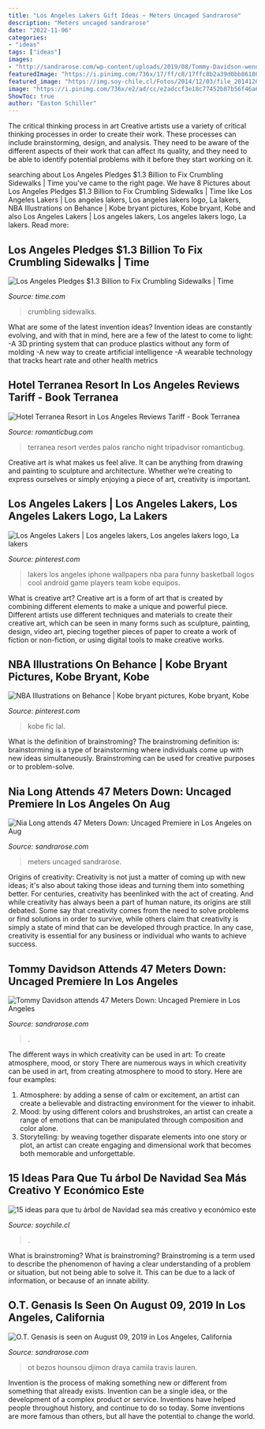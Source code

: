 ```yaml
---
title: "Los Angeles Lakers Gift Ideas ~ Meters Uncaged Sandrarose"
description: "Meters uncaged sandrarose"
date: "2022-11-06"
categories:
- "ideas"
tags: ["ideas"]
images:
- "http://sandrarose.com/wp-content/uploads/2019/08/Tommy-Davidson-wenn36842660.jpg"
featuredImage: "https://i.pinimg.com/736x/17/ff/c8/17ffc8b2a39d0bb8618618349b852eb0--la-lakers-los-angeles-lakers.jpg"
featured_image: "https://img.soy-chile.cl/Fotos/2014/12/03/file_20141203172433.jpg"
image: "https://i.pinimg.com/736x/e2/ad/cc/e2adccf3e18c77452b87b56f46a6dcdf.jpg"
ShowToc: true
author: "Easton Schiller"
---
```



The critical thinking process in art
Creative artists use a variety of critical thinking processes in order to create their work. These processes can include brainstorming, design, and analysis. They need to be aware of the different aspects of their work that can affect its quality, and they need to be able to identify potential problems with it before they start working on it.

	

		
searching about Los Angeles Pledges $1.3 Billion to Fix Crumbling Sidewalks | Time you've came to the right page. We have 8 Pictures about Los Angeles Pledges $1.3 Billion to Fix Crumbling Sidewalks | Time like Los Angeles Lakers | Los angeles lakers, Los angeles lakers logo, La lakers, NBA Illustrations on Behance | Kobe bryant pictures, Kobe bryant, Kobe and also Los Angeles Lakers | Los angeles lakers, Los angeles lakers logo, La lakers. Read more:
		
    
## Los Angeles Pledges $1.3 Billion To Fix Crumbling Sidewalks | Time

<img loading=lazy src="https://api.time.com/wp-content/uploads/2015/04/los-angeles-california-sidewalk-crumbling.jpg?quality=85&amp;w=1200&amp;h=628&amp;crop=1" onerror="this.onerror=null;this.src='https://tse4.mm.bing.net/th?id=OIP.4vq3f2JI88l7ymKk9julzAHaD4&amp;pid=15.1';" alt="Los Angeles Pledges $1.3 Billion to Fix Crumbling Sidewalks | Time">

_Source: time.com_

>crumbling sidewalks. 

	

What are some of the latest invention ideas?
Invention ideas are constantly evolving, and with that in mind, here are a few of the latest to come to light: 
-A 3D printing system that can produce plastics without any form of molding 
-A new way to create artificial intelligence 
-A wearable technology that tracks heart rate and other health metrics

    
## Hotel Terranea Resort In Los Angeles Reviews Tariff - Book Terranea

<img loading=lazy src="http://www.romanticbug.com/wp-content/uploads/2015/04/Terranea-Resort.jpg" onerror="this.onerror=null;this.src='https://tse3.mm.bing.net/th?id=OIP.2ID4rghwdyZqoUJbdCFBVwHaDh&amp;pid=15.1';" alt="Hotel Terranea Resort in Los Angeles Reviews Tariff - Book Terranea">

_Source: romanticbug.com_

>terranea resort verdes palos rancho night tripadvisor romanticbug. 

	

Creative art is what makes us feel alive. It can be anything from drawing and painting to sculpture and architecture. Whether we’re creating to express ourselves or simply enjoying a piece of art, creativity is important.

    
## Los Angeles Lakers | Los Angeles Lakers, Los Angeles Lakers Logo, La Lakers

<img loading=lazy src="https://i.pinimg.com/736x/17/ff/c8/17ffc8b2a39d0bb8618618349b852eb0--la-lakers-los-angeles-lakers.jpg" onerror="this.onerror=null;this.src='https://tse1.mm.bing.net/th?id=OIP.huI7CngKHHW1m3JEs063-gHaLH&amp;pid=15.1';" alt="Los Angeles Lakers | Los angeles lakers, Los angeles lakers logo, La lakers">

_Source: pinterest.com_

>lakers los angeles iphone wallpapers nba para funny basketball logos cool android game players team kobe equipos. 

	

What is creative art?
Creative art is a form of art that is created by combining different elements to make a unique and powerful piece. Different artists use different techniques and materials to create their creative art, which can be seen in many forms such as sculpture, painting, design, video art, piecing together pieces of paper to create a work of fiction or non-fiction, or using digital tools to make creative works.

    
## NBA Illustrations On Behance | Kobe Bryant Pictures, Kobe Bryant, Kobe

<img loading=lazy src="https://i.pinimg.com/736x/e2/ad/cc/e2adccf3e18c77452b87b56f46a6dcdf.jpg" onerror="this.onerror=null;this.src='https://tse2.mm.bing.net/th?id=OIP.QoIcqOekU_NQI2HbdNC63QHaKe&amp;pid=15.1';" alt="NBA Illustrations on Behance | Kobe bryant pictures, Kobe bryant, Kobe">

_Source: pinterest.com_

>kobe fic lal. 

	

What is the definition of brainstroming?
The brainstroming definition is:
brainstorming is a type of brainstorming where individuals come up with new ideas simultaneously. Brainstroming can be used for creative purposes or to problem-solve.

    
## Nia Long Attends 47 Meters Down: Uncaged Premiere In Los Angeles On Aug

<img loading=lazy src="http://sandrarose.com/wp-content/uploads/2019/08/Nia-Long-wenn36841768-768x1157.jpg" onerror="this.onerror=null;this.src='https://tse2.mm.bing.net/th?id=OIP.6UMJUvWuF_45tLogBWyHPAHaLK&amp;pid=15.1';" alt="Nia Long attends 47 Meters Down: Uncaged Premiere in Los Angeles on Aug">

_Source: sandrarose.com_

>meters uncaged sandrarose. 

	

Origins of creativity:
Creativity is not just a matter of coming up with new ideas; it's also about taking those ideas and turning them into something better. For centuries, creativity has beenlinked with the act of creating. And while creativity has always been a part of human nature, its origins are still debated. Some say that creativity comes from the need to solve problems or find solutions in order to survive, while others claim that creativity is simply a state of mind that can be developed through practice. In any case, creativity is essential for any business or individual who wants to achieve success.

    
## Tommy Davidson Attends 47 Meters Down: Uncaged Premiere In Los Angeles

<img loading=lazy src="http://sandrarose.com/wp-content/uploads/2019/08/Tommy-Davidson-wenn36842660.jpg" onerror="this.onerror=null;this.src='https://tse1.mm.bing.net/th?id=OIP.AqtKxkvvT07FRd3M3MsZ5QHaLH&amp;pid=15.1';" alt="Tommy Davidson attends 47 Meters Down: Uncaged Premiere in Los Angeles">

_Source: sandrarose.com_

>. 

	

The different ways in which creativity can be used in art: To create atmosphere, mood, or story
There are numerous ways in which creativity can be used in art, from creating atmosphere to mood to story. Here are four examples:
1. Atmosphere: by adding a sense of calm or excitement, an artist can create a believable and distracting environment for the viewer to inhabit.
2. Mood: by using different colors and brushstrokes, an artist can create a range of emotions that can be manipulated through composition and color alone.
3. Storytelling: by weaving together disparate elements into one story or plot, an artist can create engaging and dimensional work that becomes both memorable and unforgettable.

    
## 15 Ideas Para Que Tu árbol De Navidad Sea Más Creativo Y Económico Este

<img loading=lazy src="https://img.soy-chile.cl/Fotos/2014/12/03/file_20141203172433.jpg" onerror="this.onerror=null;this.src='https://tse1.mm.bing.net/th?id=OIP.4j4uy8l5Xf5DKaS3JYHxdwHaLW&amp;pid=15.1';" alt="15 ideas para que tu árbol de Navidad sea más creativo y económico este">

_Source: soychile.cl_

>. 

	

What is brainstroming?
What is brainstroming? Brainstroming is a term used to describe the phenomenon of having a clear understanding of a problem or situation, but not being able to solve it. This can be due to a lack of information, or because of an innate ability.

    
## O.T. Genasis Is Seen On August 09, 2019 In Los Angeles, California

<img loading=lazy src="http://sandrarose.com/wp-content/uploads/2019/08/OT-Genesis-in-la-GettyImages.jpg" onerror="this.onerror=null;this.src='https://tse2.mm.bing.net/th?id=OIP.HV3GG3pRzgMDph-xI4bnxwHaJ4&amp;pid=15.1';" alt="O.T. Genasis is seen on August 09, 2019 in Los Angeles, California">

_Source: sandrarose.com_

>ot bezos hounsou djimon draya camila travis lauren. 

	

Invention is the process of making something new or different from something that already exists. Invention can be a single idea, or the development of a complex product or service. Inventions have helped people throughout history, and continue to do so today. Some inventions are more famous than others, but all have the potential to change the world.

